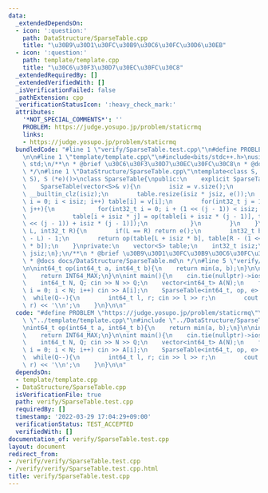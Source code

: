 ```yaml
---
data:
  _extendedDependsOn:
  - icon: ':question:'
    path: DataStructure/SparseTable.cpp
    title: "\u30B9\u30D1\u30FC\u30B9\u30C6\u30FC\u30D6\u30EB"
  - icon: ':question:'
    path: template/template.cpp
    title: "\u30C6\u30F3\u30D7\u30EC\u30FC\u30C8"
  _extendedRequiredBy: []
  _extendedVerifiedWith: []
  _isVerificationFailed: false
  _pathExtension: cpp
  _verificationStatusIcon: ':heavy_check_mark:'
  attributes:
    '*NOT_SPECIAL_COMMENTS*': ''
    PROBLEM: https://judge.yosupo.jp/problem/staticrmq
    links:
    - https://judge.yosupo.jp/problem/staticrmq
  bundledCode: "#line 1 \"verify/SparseTable.test.cpp\"\n#define PROBLEM \"https://judge.yosupo.jp/problem/staticrmq\"\
    \n\n#line 1 \"template/template.cpp\"\n#include<bits/stdc++.h>\nusing namespace\
    \ std;\n/**\n * @brief \u30C6\u30F3\u30D7\u30EC\u30FC\u30C8\n * @docs docs/template/template.md\n\
    \ */\n#line 1 \"DataStructure/SparseTable.cpp\"\ntemplate<class S, S (*op)(S,\
    \ S), S (*e)()>\nclass SparseTable{\npublic:\n    explicit SparseTable() = default;\n\
    \    SparseTable(vector<S>& v){\n        isiz = v.size();\n        jsiz = 32 -\
    \ __builtin_clz(isiz);\n        table.resize(isiz * jsiz, e());\n        for(int32_t\
    \ i = 0; i < isiz; i++) table[i] = v[i];\n        for(int32_t j = 1; j < jsiz;\
    \ j++){\n            for(int32_t i = 0; i + (1 << (j - 1)) < isiz; i++){\n   \
    \             table[i + isiz * j] = op(table[i + isiz * (j - 1)], table[i + (1\
    \ << (j - 1)) + isiz * (j - 1)]);\n            }\n        }\n    }\n    S fold(int32_t\
    \ L, int32_t R){\n        if(L == R) return e();\n        int32_t b = 32 - __builtin_clz(R\
    \ - L) - 1;\n        return op(table[L + isiz * b], table[R - (1 << b) + isiz\
    \ * b]);\n    }\nprivate:\n    vector<S> table;\n    int32_t isiz;\n    int32_t\
    \ jsiz;\n};\n/**\n * @brief \u30B9\u30D1\u30FC\u30B9\u30C6\u30FC\u30D6\u30EB\n\
    \ * @docs docs/DataStructure/SparseTable.md\n */\n#line 5 \"verify/SparseTable.test.cpp\"\
    \n\nint64_t op(int64_t a, int64_t b){\n    return min(a, b);\n}\n\nint64_t e(){\n\
    \    return INT64_MAX;\n}\n\nint main(){\n    cin.tie(nullptr)->ios::sync_with_stdio(false);\n\
    \    int64_t N, Q; cin >> N >> Q;\n    vector<int64_t> A(N);\n    for(int64_t\
    \ i = 0; i < N; i++) cin >> A[i];\n    SparseTable<int64_t, op, e> sp(A);\n  \
    \  while(Q--){\n        int64_t l, r; cin >> l >> r;\n        cout << sp.fold(l,\
    \ r) << '\\n';\n    }\n}\n\n"
  code: "#define PROBLEM \"https://judge.yosupo.jp/problem/staticrmq\"\n\n#include\
    \ \"../template/template.cpp\"\n#include \"../DataStructure/SparseTable.cpp\"\n\
    \nint64_t op(int64_t a, int64_t b){\n    return min(a, b);\n}\n\nint64_t e(){\n\
    \    return INT64_MAX;\n}\n\nint main(){\n    cin.tie(nullptr)->ios::sync_with_stdio(false);\n\
    \    int64_t N, Q; cin >> N >> Q;\n    vector<int64_t> A(N);\n    for(int64_t\
    \ i = 0; i < N; i++) cin >> A[i];\n    SparseTable<int64_t, op, e> sp(A);\n  \
    \  while(Q--){\n        int64_t l, r; cin >> l >> r;\n        cout << sp.fold(l,\
    \ r) << '\\n';\n    }\n}\n\n"
  dependsOn:
  - template/template.cpp
  - DataStructure/SparseTable.cpp
  isVerificationFile: true
  path: verify/SparseTable.test.cpp
  requiredBy: []
  timestamp: '2022-03-29 17:04:29+09:00'
  verificationStatus: TEST_ACCEPTED
  verifiedWith: []
documentation_of: verify/SparseTable.test.cpp
layout: document
redirect_from:
- /verify/verify/SparseTable.test.cpp
- /verify/verify/SparseTable.test.cpp.html
title: verify/SparseTable.test.cpp
---
```

